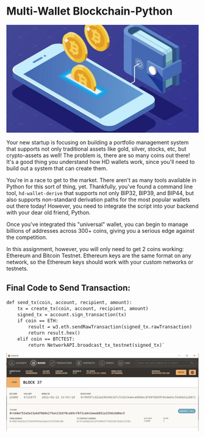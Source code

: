 # Multi-Wallet Blockchain-Python

![Wallets](https://github.com/RobertTroutman/Blockchain-Python/blob/main/Screenshots/Blockchain_Wallet.jpg)

Your new startup is focusing on building a portfolio management system that supports not only traditional assets like gold, silver, stocks, etc, but crypto-assets as well! The problem is, there are so many coins out there! It's a good thing you understand how HD wallets work, since you'll need to build out a system that can create them.

You're in a race to get to the market. There aren't as many tools available in Python for this sort of thing, yet. Thankfully, you've found a command line tool, `hd-wallet-derive` that supports not only BIP32, BIP39, and BIP44, but also supports non-standard derivation paths for the most popular wallets out there today! However, you need to integrate the script into your backend with your dear old friend, Python.

Once you've integrated this "universal" wallet, you can begin to manage billions of addresses across 300+ coins, giving you a serious edge against the competition.

In this assignment, however, you will only need to get 2 coins working: Ethereum and Bitcoin Testnet. Ethereum keys are the same format on any network, so the Ethereum keys should work with your custom networks or testnets.


## Final Code to Send Transaction:
```
def send_tx(coin, account, recipient, amount):
    tx = create_tx(coin, account, recipient, amount)
    signed_tx = account.sign_transaction(tx)
    if coin == ETH:
        result = w3.eth.sendRawTransaction(signed_tx.rawTransaction)
        return result.hex()
    elif coin == BTCTEST:
        return NetworkAPI.broadcast_tx_testnet(signed_tx)`
```

![TX Hash](https://github.com/RobertTroutman/Blockchain-Python/blob/main/Screenshots/TX_Hash.PNG)